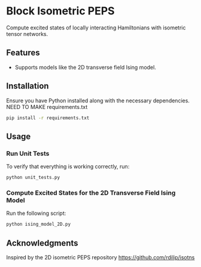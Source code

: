 # Block Isometric PEPS

Compute excited states of locally interacting Hamiltonians with isometric tensor networks.

## Features
- Supports models like the 2D transverse field Ising model.

## Installation
Ensure you have Python installed along with the necessary dependencies. 
NEED TO MAKE requirements.txt
```bash
pip install -r requirements.txt
```

## Usage

### Run Unit Tests
To verify that everything is working correctly, run:

```bash
python unit_tests.py
```

### Compute Excited States for the 2D Transverse Field Ising Model
Run the following script:

```bash
python ising_model_2D.py
```

## Acknowledgments
Inspired by the 2D isometric PEPS repository https://github.com/rdilip/isotns